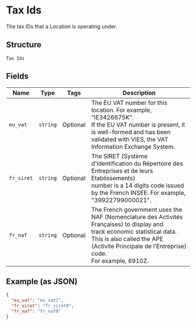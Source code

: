 
# Tax Ids

The tax IDs that a Location is operating under.

## Structure

`Tax Ids`

## Fields

| Name | Type | Tags | Description |
|  --- | --- | --- | --- |
| `eu_vat` | `string` | Optional | The EU VAT number for this location. For example, "IE3426675K".<br>If the EU VAT number is present, it is well-formed and has been<br>validated with VIES, the VAT Information Exchange System. |
| `fr_siret` | `string` | Optional | The SIRET (Système d'Identification du Répertoire des Entreprises et de leurs Etablissements)<br>number is a 14 digits code issued by the French INSEE. For example, "39922799000021". |
| `fr_naf` | `string` | Optional | The French government uses the NAF (Nomenclature des Activités Françaises) to display and<br>track economic statistical data. This is also called the APE (Activite Principale de l’Entreprise) code.<br>For example, 6910Z. |

## Example (as JSON)

```json
{
  "eu_vat": "eu_vat2",
  "fr_siret": "fr_siret0",
  "fr_naf": "fr_naf0"
}
```

